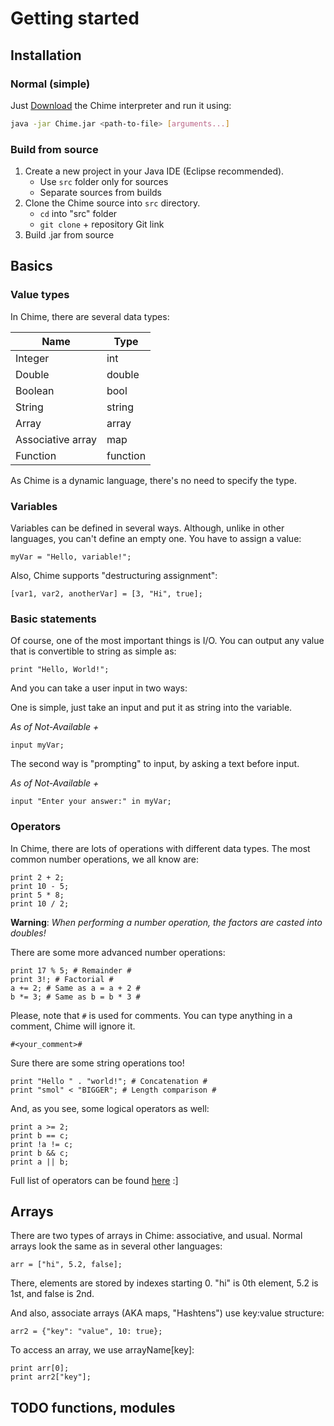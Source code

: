 # Getting started

## Installation

### Normal (simple)

Just [Download](#) the Chime interpreter and run it using:

```bash
java -jar Chime.jar <path-to-file> [arguments...]
```

### Build from source

1. Create a new project in your Java IDE (Eclipse recommended).
    - Use `src` folder only for sources
    - Separate sources from builds
2. Clone the Chime source into `src` directory.
    - `cd` into "src" folder
    - `git clone` + repository Git link
3. Build .jar from source

## Basics

### Value types

In Chime, there are several data types:

Name | Type
-----|-----
Integer | int
Double | double
Boolean | bool
String | string
Array | array
Associative array | map
Function | function

As Chime is a dynamic language, there's no need to specify the type.

### Variables

Variables can be defined in several ways.
Although, unlike in other languages, you can't define an empty one. You have to assign a value:

```
myVar = "Hello, variable!";
```

Also, Chime supports "destructuring assignment":

```
[var1, var2, anotherVar] = [3, "Hi", true];
```

### Basic statements

Of course, one of the most important things is I/O.
You can output any value that is convertible to string as simple as:

```
print "Hello, World!";
```

And you can take a user input in two ways:

One is simple, just take an input and put it as string into the variable.

*As of Not-Available +*
```
input myVar;
```

The second way is "prompting" to input, by asking a text before input.

*As of Not-Available +*
```
input "Enter your answer:" in myVar;
```

### Operators

In Chime, there are lots of operations with different data types.
The most common number operations, we all know are:

```
print 2 + 2;
print 10 - 5;
print 5 * 8;
print 10 / 2;
```
**Warning**: _When performing a number operation, the factors are casted into doubles!_

There are some more advanced number operations:

```
print 17 % 5; # Remainder #
print 3!; # Factorial #
a += 2; # Same as a = a + 2 #
b *= 3; # Same as b = b * 3 #
```
Please, note that `#` is used for comments. You can type anything in a comment,
Chime will ignore it. 

`#<your_comment>#`

Sure there are some string operations too!

```
print "Hello " . "world!"; # Concatenation #
print "smol" < "BIGGER"; # Length comparison #
```
And, as you see, some logical operators as well:

```
print a >= 2;
print b == c;
print !a != c;
print b && c;
print a || b;
```
Full list of operators can be found [here](#) :]

## Arrays

There are two types of arrays in Chime: associative, and usual.
Normal arrays look the same as in several other languages:

```
arr = ["hi", 5.2, false];
```
There, elements are stored by indexes starting 0.
"hi" is 0th element, 5.2 is 1st, and false is 2nd.

And also, associate arrays (AKA maps, "Hashtens") use key:value structure:

```
arr2 = {"key": "value", 10: true};
```
To access an array, we use arrayName[key]:

```
print arr[0];
print arr2["key"];
```

## TODO functions, modules
